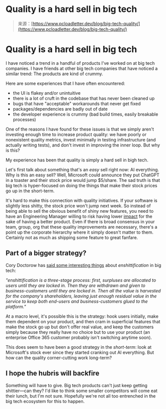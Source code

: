 <!--yml
category: 未分类
date: 2024-05-29 13:21:06
-->

# Quality is a hard sell in big tech

> 来源：[https://www.pcloadletter.dev/blog/big-tech-quality/](https://www.pcloadletter.dev/blog/big-tech-quality/)

<main id="skip">

# Quality is a hard sell in big tech

I have noticed a trend in a handful of products I've worked on at big tech companies. I have friends at other big tech companies that have noticed a similar trend: The products are kind of crummy.

Here are some experiences that I have often encountered:

*   the UI is flakey and/or unintuitive
*   there is a lot of cruft in the codebase that has never been cleaned up
*   bugs that have "acceptable" workarounds that never get fixed
*   packages/dependencies are badly out of date
*   the developer experience is crummy (bad build times, easily breakable processes)

One of the reasons I have found for these issues is that we simply aren't investing enough time to increase product quality: we have poorly or nonexistent quality metrics, invest minimally in testing infrastructure (and actually writing tests), and don't invest in improving the inner loop. But why is this?

My experience has been that quality is simply a hard sell in bigh tech.

Let's first talk about something that's an *easy* sell right now: AI everything. Why is this an easy sell? Well, Microsoft could announce they put ChatGPT in a toaster and their stock price would jump $5/share. The sad truth is that big tech is hyper-focused on doing the things that make their stock prices go up in the short-term.

It's hard to make this connection with quality initiatives. If your software is slightly less shitty, the stock price won't jump next week. So instead of being able to sell the obvious benefit of shiny new features, you need to have an Engineering Manager willing to risk having lower [impact](../impact-based-performance-evaluation) for the sake of having a better product. Even if there is broad consensus in your team, group, org that these quality improvements are necessary, there's a point up the corporate hierarchy where it simply doesn't matter to them. Certainly not as much as shipping some feature to great fanfare.

## Part of a bigger strategy?

Cory Doctorow has [said some interesting things](https://pluralistic.net/2023/11/22/who-wins-the-argument/#corporations-are-people-my-friend) about *enshittification* in big tech:

*"enshittification is a three-stage process: first, surpluses are allocated to users until they are locked in. Then they are withdrawn and given to business-customers until they are locked in. Then all the value is harvested for the company's shareholders, leaving just enough residual value in the service to keep both end-users and business-customers glued to the platform."*

At a macro level, it's possible this is the strategy: hook users initially, make them dependent on your product, and then cram in superficial features that make the stock go up but don't offer real value, and keep the customers simply because they really have no choice but to use your product (an enterprise Office 365 customer probably isn't switching anytime soon).

This does seem to have been a good strategy in the *short-term*: look at Microsoft's stock ever since they started cranking out AI everything. But how can the quality corner-cutting work long-term?

## I hope the hubris will backfire

Something will have to give. Big tech products can't just keep getting shittier—can they? I'd like to think some smaller competitors will come eat their lunch, but I'm not sure. Hopefully we're not all too entrenched in the big tech ecosystem for this to happen.

</main>